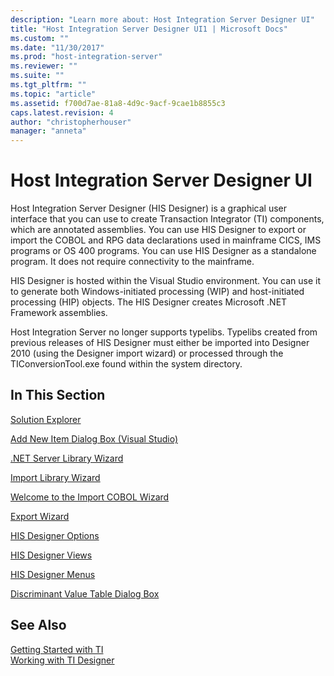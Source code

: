 ```yaml
---
description: "Learn more about: Host Integration Server Designer UI"
title: "Host Integration Server Designer UI1 | Microsoft Docs"
ms.custom: ""
ms.date: "11/30/2017"
ms.prod: "host-integration-server"
ms.reviewer: ""
ms.suite: ""
ms.tgt_pltfrm: ""
ms.topic: "article"
ms.assetid: f700d7ae-81a8-4d9c-9acf-9cae1b8855c3
caps.latest.revision: 4
author: "christopherhouser"
manager: "anneta"
---
```

# Host Integration Server Designer UI
Host Integration Server Designer (HIS Designer) is a graphical user interface that you can use to create Transaction Integrator (TI) components, which are annotated assemblies. You can use HIS Designer to export or import the COBOL and RPG data declarations used in mainframe CICS, IMS programs or OS 400 programs. You can use HIS Designer as a standalone program. It does not require connectivity to the mainframe.  
  
 HIS Designer is hosted within the Visual Studio environment. You can use it to generate both Windows-initiated processing (WIP) and host-initiated processing (HIP) objects. The HIS Designer creates Microsoft .NET Framework assemblies.  
  
 Host Integration Server no longer supports typelibs. Typelibs created from previous releases of HIS Designer must either be imported into Designer 2010 (using the Designer import wizard)  or processed through the TIConversionTool.exe found within the system directory.  
  
## In This Section  
 [Solution Explorer](../core/solution-explorer1.md)  
  
 [Add New Item Dialog Box (Visual Studio)](../core/add-new-item-dialog-box-visual-studio-1.md)  
  
 [.NET Server Library Wizard](../core/net-server-library-wizard2.md)  
  
 [Import Library Wizard](../core/import-library-wizard1.md)  
  
 [Welcome to the Import COBOL Wizard](../core/welcome-to-the-import-cobol-wizard1.md)  
  
 [Export Wizard](../core/export-wizard2.md)  
  
 [HIS Designer Options](../core/his-designer-options1.md)  
  
 [HIS Designer Views](../core/his-designer-views1.md)  
  
 [HIS Designer Menus](../core/his-designer-menus1.md)  
  
 [Discriminant Value Table Dialog Box](../core/discriminant-value-table-dialog-box1.md)  
  
## See Also  
 [Getting Started with TI](../core/getting-started-with-ti1.md)   
 [Working with TI Designer](../core/working-with-ti-designer1.md)
